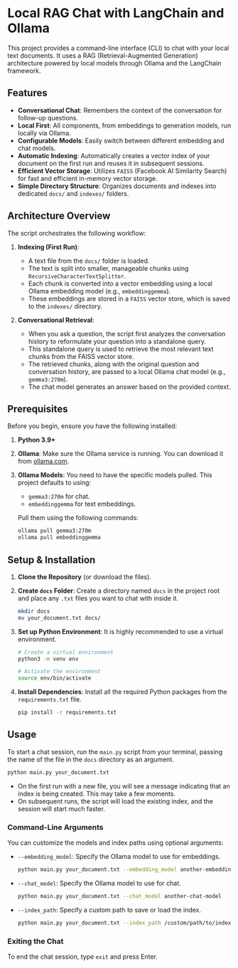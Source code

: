 # Local RAG Chat with LangChain and Ollama

This project provides a command-line interface (CLI) to chat with your local text documents. It uses a RAG (Retrieval-Augmented Generation) architecture powered by local models through Ollama and the LangChain framework.

## Features

- **Conversational Chat**: Remembers the context of the conversation for follow-up questions.
- **Local First**: All components, from embeddings to generation models, run locally via Ollama.
- **Configurable Models**: Easily switch between different embedding and chat models.
- **Automatic Indexing**: Automatically creates a vector index of your document on the first run and reuses it in subsequent sessions.
- **Efficient Vector Storage**: Utilizes `FAISS` (Facebook AI Similarity Search) for fast and efficient in-memory vector storage.
- **Simple Directory Structure**: Organizes documents and indexes into dedicated `docs/` and `indexes/` folders.

## Architecture Overview

The script orchestrates the following workflow:

1.  **Indexing (First Run)**: 
    - A text file from the `docs/` folder is loaded.
    - The text is split into smaller, manageable chunks using `RecursiveCharacterTextSplitter`.
    - Each chunk is converted into a vector embedding using a local Ollama embedding model (e.g., `embeddinggemma`).
    - These embeddings are stored in a `FAISS` vector store, which is saved to the `indexes/` directory.

2.  **Conversational Retrieval**: 
    - When you ask a question, the script first analyzes the conversation history to reformulate your question into a standalone query.
    - This standalone query is used to retrieve the most relevant text chunks from the FAISS vector store.
    - The retrieved chunks, along with the original question and conversation history, are passed to a local Ollama chat model (e.g., `gemma3:270m`).
    - The chat model generates an answer based on the provided context.

## Prerequisites

Before you begin, ensure you have the following installed:

1.  **Python 3.9+**
2.  **Ollama**: Make sure the Ollama service is running. You can download it from [ollama.com](https://ollama.com/).
3.  **Ollama Models**: You need to have the specific models pulled. This project defaults to using:
    - `gemma3:270m` for chat.
    - `embeddinggemma` for text embeddings.

    Pull them using the following commands:
    ```bash
    ollama pull gemma3:270m
    ollama pull embeddinggemma
    ```

## Setup & Installation

1.  **Clone the Repository** (or download the files).

2.  **Create `docs` Folder**: Create a directory named `docs` in the project root and place any `.txt` files you want to chat with inside it.
    ```bash
    mkdir docs
    mv your_document.txt docs/
    ```

3.  **Set up Python Environment**: It is highly recommended to use a virtual environment.
    ```bash
    # Create a virtual environment
    python3 -m venv env

    # Activate the environment
    source env/bin/activate
    ```

4.  **Install Dependencies**: Install all the required Python packages from the `requirements.txt` file.
    ```bash
    pip install -r requirements.txt
    ```

## Usage

To start a chat session, run the `main.py` script from your terminal, passing the name of the file in the `docs` directory as an argument.

```bash
python main.py your_document.txt
```

- On the first run with a new file, you will see a message indicating that an index is being created. This may take a few moments.
- On subsequent runs, the script will load the existing index, and the session will start much faster.

### Command-Line Arguments

You can customize the models and index paths using optional arguments:

- `--embedding_model`: Specify the Ollama model to use for embeddings.
  ```bash
  python main.py your_document.txt --embedding_model another-embedding-model
  ```
- `--chat_model`: Specify the Ollama model to use for chat.
  ```bash
  python main.py your_document.txt --chat_model another-chat-model
  ```
- `--index_path`: Specify a custom path to save or load the index.
  ```bash
  python main.py your_document.txt --index_path /custom/path/to/index
  ```

### Exiting the Chat

To end the chat session, type `exit` and press Enter.
